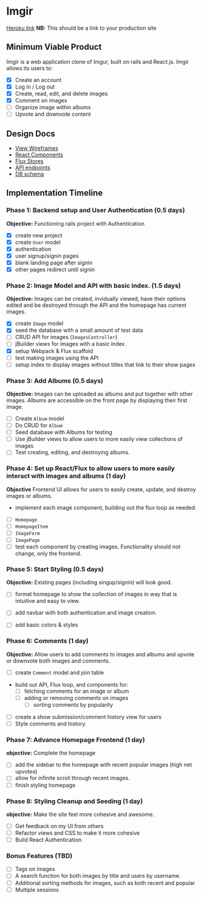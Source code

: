 # Imgir

[Heroku link][heroku] **NB:** This should be a link to your production site

[heroku]: http://www.herokuapp.com

## Minimum Viable Product

Imgir is a web application clone of Imgur, built on rails and React.js. Imgir allows its users to:

- [X] Create an account
- [X] Log in / Log out
- [X] Create, read, edit, and delete images
- [X] Comment on images
- [ ] Organize image within albums
- [ ] Upvote and downvote content

## Design Docs
* [View Wireframes][views]
* [React Components][components]
* [Flux Stores][stores]
* [API endpoints][api-endpoints]
* [DB schema][schema]

[views]: ./wireframes
[components]: ./components.md
[stores]: ./stores.md
[api-endpoints]: ./api-endpoints.md
[schema]: ./schema.md

## Implementation Timeline

### Phase 1: Backend setup and User Authentication (0.5 days)

**Objective:** Functioning rails project with Authentication

- [X] create new project
- [X] create `User` model
- [X] authentication
- [X] user signup/signin pages
- [X] blank landing page after signin
- [X] other pages redirect until signin

### Phase 2: Image Model and API with basic index. (1.5 days)

**Objective:** Images can be created, invidually viewed, have their options edited and be destroyed through the API and the homepage has current images.

- [X] create `Image` model
- [X] seed the database with a small amount of test data
- [ ] CRUD API for images (`ImagesController`)
- [ ] jBuilder views for images with a basic index.
- [X] setup Webpack & Flux scaffold
- [ ] test making images using the API
- [ ] setup index to display images without titles that link to their show pages
### Phase 3: Add Albums (0.5 days)

**Objective:** Images can be uploaded as albums and put together with other images. Albums are accessible on the front page by displaying their first image.

- [ ] Create `Album` model
- [ ] Do CRUD for `Album`
-	[ ] Seed database with Albums for testing
- [ ] Use jBuilder views to allow users to more easily view collections of images
- [ ] Test creating, editing, and destroying albums.

### Phase 4: Set up React/Flux to allow users to more easily interact with images and albums (1 day)

**Objective** Frontend UI allows for users to easily create, update, and destroy images or albums.

- implement each image component, building out the flux loop as needed.
- [ ] `Homepage`
- [ ] `HomepageItem`
- [ ] `ImageForm`
- [ ] `ImagePage`
- [ ] test each component by creating images. Functionality should not change, only the frontend.

### Phase 5: Start Styling (0.5 days)

**Objective:** Existing pages (including singup/signin) will look good.

- [ ] format homepage to show the collection of images in way that is intuitive and easy to view.
- [ ] add navbar with both authentication and image creation.
- [ ] add basic colors & styles


### Phase 6: Comments (1 day)

**Objective:** Allow users to add comments to images and albums and upvote or downvote both images and comments.

- [ ] create `Comment` model and join table
- build out API, Flux loop, and components for:
  - [ ] fetching comments for an image or album
  - [ ] adding or removing comments on images
	-	[ ] sorting comments by popularity
- [ ] create a show submission/comment history view for users
- [ ] Style comments and history

### Phase 7: Advance Homepage Frontend (1 day)

**objective:** Complete the homepage

- [ ] add the sidebar to the homepage with recent popular images (high net upvotes)
- [ ] allow for infinite scroll through recent images.
- [ ] finish styling homepage

### Phase 8: Styling Cleanup and Seeding (1 day)

**objective:** Make the site feel more cohesive and awesome.

- [ ] Get feedback on my UI from others
- [ ] Refactor views and CSS to make it more cohesive
- [ ] Build React Authentication.

### Bonus Features (TBD)
- [ ] Tags on images
- [ ] A search function for both images by title and users by username.
- [ ] Additional sorting methods for images, such as both recent and popular
- [ ] Multiple sessions

[phase-one]: ./docs/phases/phase1.md
[phase-two]: ./docs/phases/phase2.md
[phase-three]: ./docs/phases/phase3.md
[phase-four]: ./docs/phases/phase4.md
[phase-five]: ./docs/phases/phase5.md

